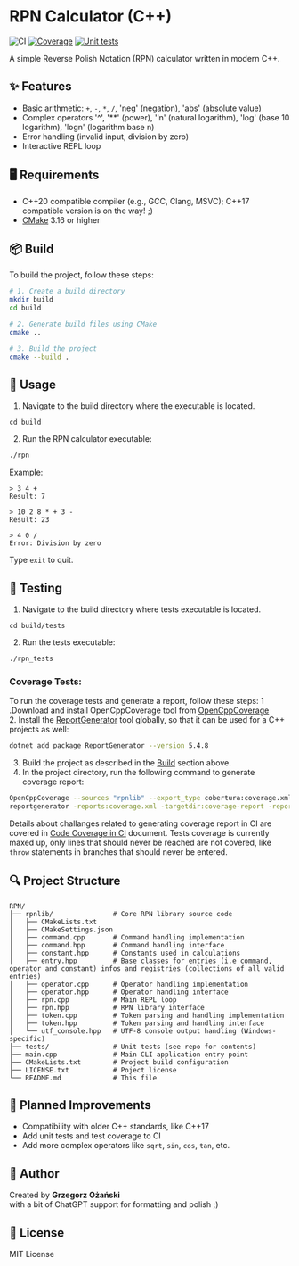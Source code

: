 # RPN Calculator (C++)

![CI](https://github.com/grzegorz-ozanski/rpn/actions/workflows/cmake-multi-platform.yml/badge.svg)
[![Coverage](https://grzegorz-ozanski.github.io/rpn/coverage/badge_linecoverage.svg)](https://grzegorz-ozanski.github.io/rpn/coverage/)
[![Unit tests](https://img.shields.io/badge/Unit%20tests-Passed%3A9%20Failed%3A0-brightgreen)](https://github.com/grzegorz-ozanski/rpn/actions/runs/15895229207)

A simple Reverse Polish Notation (RPN) calculator written in modern C++.

## ✨ Features

- Basic arithmetic: `+`, `-`, `*`, `/`, 'neg' (negation), 'abs' (absolute value)
- Complex operators '^', '**' (power), 'ln' (natural logarithm), 'log' (base 10 logarithm), 'logn' (logarithm base n)
- Error handling (invalid input, division by zero)
- Interactive REPL loop

## 🖥️ Requirements
- C++20 compatible compiler (e.g., GCC, Clang, MSVC); C++17 compatible version is on the way! ;)
- [CMake](https://cmake.org/) 3.16 or higher

## 📦 Build

To build the project, follow these steps:

```bash
# 1. Create a build directory
mkdir build
cd build

# 2. Generate build files using CMake
cmake ..

# 3. Build the project
cmake --build .
```

## 🚀 Usage

1. Navigate to the build directory where the executable is located.
```
cd build
```
2. Run the RPN calculator executable:
```bash
./rpn
```

Example:

```text
> 3 4 +
Result: 7

> 10 2 8 * + 3 -
Result: 23

> 4 0 /
Error: Division by zero
```
Type `exit` to quit.

## 🧪 Testing

1. Navigate to the build directory where tests executable is located.
```
cd build/tests
```
2. Run the tests executable:
```bash
./rpn_tests
```

### Coverage Tests:
To run the coverage tests and generate a report, follow these steps:
1 .Download and install OpenCppCoverage tool from [OpenCppCoverage](https://github.com/OpenCppCoverage/OpenCppCoverage)  
2. Install the [ReportGenerator](https://reportgenerator.io) tool globally, so that it can be used for a C++ projects as well:
```bash
dotnet add package ReportGenerator --version 5.4.8
```
3. Build the project as described in the [Build](#-build) section above.  
4. In the project directory, run the following command to generate coverage report:
```bash
OpenCppCoverage --sources "rpnlib" --export_type cobertura:coverage.xml -- "build\rpn_tests.exe"
reportgenerator -reports:coverage.xml -targetdir:coverage-report -reporttypes:Html
```

Details about challanges related to generating coverage report in CI are covered in [Code Coverage in CI](code-coverage-readme.md) document.
Tests coverage is currently maxed up, only lines that should never be reached are not covered, like `throw` statements in branches that should never be entered.

## 🔍 Project Structure
```
RPN/
├── rpnlib/               # Core RPN library source code
│   ├── CMakeLists.txt
│   ├── CMakeSettings.json
│   ├── command.cpp       # Command handling implementation
│   ├── command.hpp       # Command handling interface
│   ├── constant.hpp      # Constants used in calculations
│   ├── entry.hpp         # Base classes for entries (i.e command, operator and constant) infos and registries (collections of all valid entries) 
│   ├── operator.cpp      # Operator handling implementation
│   ├── operator.hpp	  # Operator handling interface
│   ├── rpn.cpp           # Main REPL loop
│   ├── rpn.hpp           # RPN library interface
│   ├── token.cpp         # Token parsing and handling implementation
│   ├── token.hpp         # Token parsing and handling interface
│   └── utf_console.hpp   # UTF-8 console output handling (Windows-specific)
├── tests/                # Unit tests (see repo for contents)
├── main.cpp              # Main CLI application entry point
├── CMakeLists.txt        # Project build configuration
├── LICENSE.txt           # Poject license
└── README.md             # This file
```
## 🚧 Planned Improvements
* Compatibility with older C++ standards, like C++17
* Add unit tests and test coverage to CI
* Add more complex operators like `sqrt`, `sin`, `cos`, `tan`, etc.

## 🙋 Author

Created by **Grzegorz Ożański**  
with a bit of ChatGPT support for formatting and polish ;)

## 📄 License

MIT License

